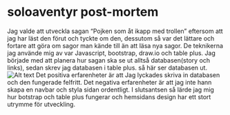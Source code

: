 # soloaventyr post-mortem
Jag valde att utveckla sagan “Pojken som åt ikapp med trollen” eftersom att  jag har läst den förut och tyckte om den, dessutom så var det lättare och fortare att göra om sagor man kände till än att läsa nya sagor. 
De teknikerna jag använde mig av var Javascript, bootstrap, draw.io och table plus. Jag började med att planera hur sagan ska se ut alltså databasen(story och links), sedan skrev jag databasen i table plus.
 så här ser databasen ut. ![Alt text](C:/code/speed/Soloväntyr.pngraw=true"planering")
Det positiva erfarenheter är att Jag lyckades skriva in databasen och den fungerade felfritt.
Det negativa erfarenheter är att jag inte hann skapa en navbar och styla sidan ordentligt. 
I slutsantsen så lärde jag mig hur botstrap och table plus fungerar och hemsidans design har ett stort utrymme för utveckling.
